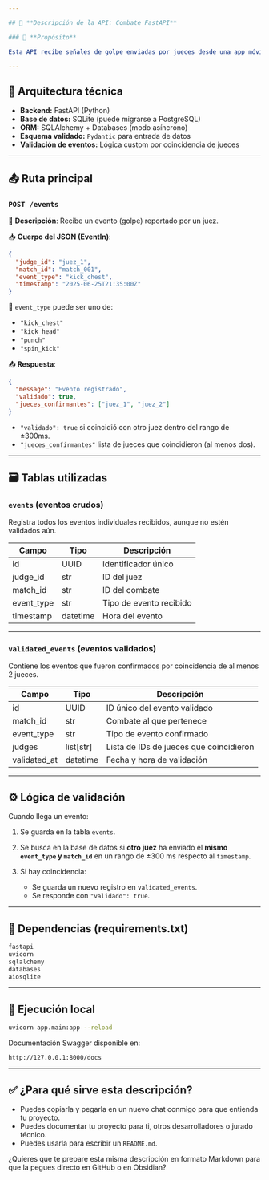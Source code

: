 ```yaml
---

## 🧾 **Descripción de la API: Combate FastAPI**

### 📌 **Propósito**

Esta API recibe señales de golpe enviadas por jueces desde una app móvil en el contexto de combates deportivos. Las señales se validan solo si al menos **dos jueces coinciden** en el tipo de golpe dentro de un margen de tiempo configurable (por defecto: ±300 ms).

---
```


## 📐 **Arquitectura técnica**

* **Backend:** FastAPI (Python)
* **Base de datos:** SQLite (puede migrarse a PostgreSQL)
* **ORM:** SQLAlchemy + Databases (modo asíncrono)
* **Esquema validado:** `Pydantic` para entrada de datos
* **Validación de eventos:** Lógica custom por coincidencia de jueces

---

## 📤 **Ruta principal**

### `POST /events`

📌 **Descripción**: Recibe un evento (golpe) reportado por un juez.

📥 **Cuerpo del JSON (EventIn)**:

```json
{
  "judge_id": "juez_1",
  "match_id": "match_001",
  "event_type": "kick_chest",
  "timestamp": "2025-06-25T21:35:00Z"
}
```

🔢 `event_type` puede ser uno de:

* `"kick_chest"`
* `"kick_head"`
* `"punch"`
* `"spin_kick"`

📤 **Respuesta**:

```json
{
  "message": "Evento registrado",
  "validado": true,
  "jueces_confirmantes": ["juez_1", "juez_2"]
}
```

* `"validado": true` si coincidió con otro juez dentro del rango de ±300ms.
* `"jueces_confirmantes"` lista de jueces que coincidieron (al menos dos).

---

## 🗃️ **Tablas utilizadas**

### `events` (eventos crudos)

Registra todos los eventos individuales recibidos, aunque no estén validados aún.

| Campo       | Tipo     | Descripción             |
| ----------- | -------- | ----------------------- |
| id          | UUID     | Identificador único     |
| judge\_id   | str      | ID del juez             |
| match\_id   | str      | ID del combate          |
| event\_type | str      | Tipo de evento recibido |
| timestamp   | datetime | Hora del evento         |

---

### `validated_events` (eventos validados)

Contiene los eventos que fueron confirmados por coincidencia de al menos 2 jueces.

| Campo         | Tipo       | Descripción                             |
| ------------- | ---------- | --------------------------------------- |
| id            | UUID       | ID único del evento validado            |
| match\_id     | str        | Combate al que pertenece                |
| event\_type   | str        | Tipo de evento confirmado               |
| judges        | list\[str] | Lista de IDs de jueces que coincidieron |
| validated\_at | datetime   | Fecha y hora de validación              |

---

## ⚙️ **Lógica de validación**

Cuando llega un evento:

1. Se guarda en la tabla `events`.
2. Se busca en la base de datos si **otro juez** ha enviado el **mismo `event_type` y `match_id`** en un rango de ±300 ms respecto al `timestamp`.
3. Si hay coincidencia:

   * Se guarda un nuevo registro en `validated_events`.
   * Se responde con `"validado": true`.

---

## 🧪 **Dependencias (requirements.txt)**

```txt
fastapi
uvicorn
sqlalchemy
databases
aiosqlite
```

---

## 🚀 **Ejecución local**

```bash
uvicorn app.main:app --reload
```

Documentación Swagger disponible en:

```
http://127.0.0.1:8000/docs
```

---

## ✅ ¿Para qué sirve esta descripción?

* Puedes copiarla y pegarla en un nuevo chat conmigo para que entienda tu proyecto.
* Puedes documentar tu proyecto para ti, otros desarrolladores o jurado técnico.
* Puedes usarla para escribir un `README.md`.

¿Quieres que te prepare esta misma descripción en formato Markdown para que la pegues directo en GitHub o en Obsidian?

